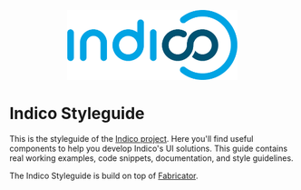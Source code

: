 <p align="center">
  <img src="https://github.com/indico/indico/blob/master/indico/htdocs/images/logo_indico.png" width="300">
</p>

# Indico Styleguide

This is the styleguide of the [Indico project](https://github.com/indico/indico). Here you'll find useful components to help you develop Indico's UI solutions. This guide contains real working examples, code snippets, documentation, and style guidelines.

The Indico Styleguide is build on top of [Fabricator](https://github.com/fbrctr/fabricator).
